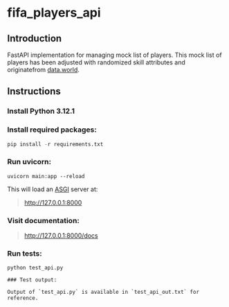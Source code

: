 # fifa_players_api

## Introduction

FastAPI implementation for managing mock list of players. This mock list of players has been adjusted with randomized skill attributes and originatefrom [data.world](https://data.world/raghav333/fifa-players).

## Instructions

### Install Python 3.12.1

### Install required packages:

```python
pip install -r requirements.txt
```

### Run uvicorn:

```console
uvicorn main:app --reload
```

This will load an [ASGI](https://asgi.readthedocs.io/en/latest/) server at:

> http://127.0.0.1:8000

### Visit documentation:

> http://127.0.0.1:8000/docs

### Run tests:

```console
python test_api.py

### Test output:

Output of `test_api.py` is available in `test_api_out.txt` for reference.
```
